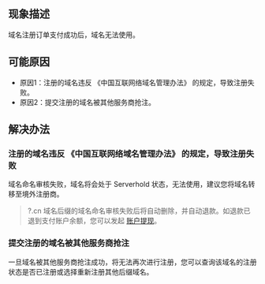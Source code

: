 ## 现象描述
域名注册订单支付成功后，域名无法使用。

## 可能原因
- 原因1：注册的域名违反 《中国互联网络域名管理办法》 的规定，导致注册失败。
- 原因2：提交注册的域名被其他服务商抢注。



## 解决办法
### 注册的域名违反 《中国互联网络域名管理办法》 的规定，导致注册失败
域名命名审核失败，域名将会处于 Serverhold 状态，无法使用，建议您将域名转移至境外注册商。
>?.cn 域名后缀的域名命名审核失败后将自动删除，并自动退款。如退款已退到支付账户余额，您可以发起 [账户提现](https://cloud.tencent.com/document/product/555/7435)。

### 提交注册的域名被其他服务商抢注
一旦域名被其他服务商抢注成功，将无法再次进行注册，您可以查询该域名的注册状态是否已注册或选择重新注册其他后缀域名。









